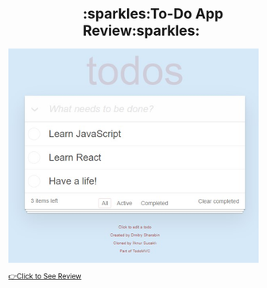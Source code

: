
<h1 style="margin-left:150px;"> :sparkles:To-Do App Review:sparkles: </h1>

<p>
  <img src="figures/todos-review.jpg" width="550" title="todos-review">
</p>

[:point_right:Click to See Review](https://gifted-jang-b6de5d.netlify.app/)
